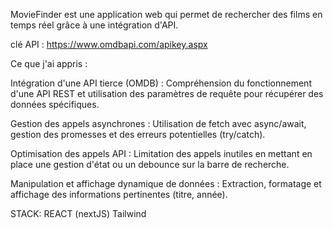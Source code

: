 MovieFinder est une application web qui permet de rechercher des films en temps réel grâce à une intégration d'API.

clé API : https://www.omdbapi.com/apikey.aspx

Ce que j'ai appris :

Intégration d'une API tierce (OMDB) : Compréhension du fonctionnement d'une API REST et utilisation des paramètres de requête pour récupérer des données spécifiques.

Gestion des appels asynchrones : Utilisation de fetch avec async/await, gestion des promesses et des erreurs potentielles (try/catch).

Optimisation des appels API : Limitation des appels inutiles en mettant en place une gestion d'état ou un debounce sur la barre de recherche.

Manipulation et affichage dynamique de données : Extraction, formatage et affichage des informations pertinentes (titre, année).  

STACK: REACT (nextJS)  Tailwind

